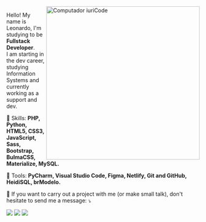 <img src="https://raw.githubusercontent.com/MicaelliMedeiros/micaellimedeiros/master/image/computer-illustration.png" min-width="400px" max-width="400px" width="400px" align="right" alt="Computador iuriCode">

<p align="left"> 
  Hello! My name is Leonardo, I'm studying to be <strong>Fullstack Developer</strong>.<br>
  I am starting in the dev career, studying Information Systems and currently working as a support and dev.
</p>

<p align="left">
  🦄 Skills: <strong>PHP, Python, HTML5, CSS3, JavaScript, Sass, Bootstrap, BulmaCSS, Materialize, MySQL.</strong>
</p>

<p align="left">
  💼 Tools: <strong>PyCharm, Visual Studio Code, Figma, Netlify, Git and GitHub, HeidiSQL, brModelo.</strong>
</p>

<p align="left">
  💌 If you want to carry out a project with me (or make small talk), don't hesitate to send me a message: ⤵️
</p>

<p align="left">
  <a href="https://www.instagram.com/leo_giagio/" alt="Instagram">
  <img src="https://img.shields.io/badge/-Instagram-DF0174?style=for-the-badge&logo=instagram&logoColor=white&link=https://www.instagram.com/iuricoding/"/></a>
  
  <a href="https://www.linkedin.com/in/leonardo-giagio/" alt="Linkedin">
  <img src="https://img.shields.io/badge/-Linkedin-0e76a8?style=for-the-badge&logo=Linkedin&logoColor=white&link=https://www.linkedin.com/in/iuricode" /></a>

  <a href="https://www.facebook.com/leonardo.giagio.3/" alt="Facebook">
  <img src="https://img.shields.io/badge/-Facebook-3b5998?style=for-the-badge&logo=facebook&logoColor=white&link=https://www.facebook.com/iuricode/"/></a>
</p>  
